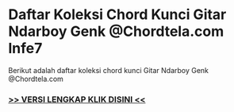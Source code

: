 
 # Daftar Koleksi Chord  Kunci Gitar Ndarboy Genk @Chordtela.com lnfe7


Berikut adalah daftar koleksi chord  kunci Gitar Ndarboy Genk @Chordtela.com

###  <a href="https://shortlighzx.web.app?sq=Daftar Koleksi Chord  Kunci Gitar Ndarboy Genk @Chordtela.com"> >> VERSI LENGKAP KLIK DISINI << </a>
